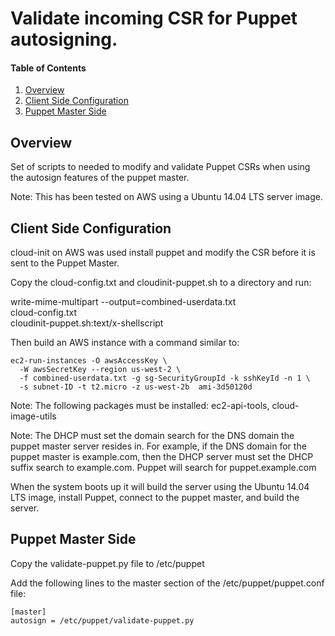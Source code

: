 # Validate incoming CSR for Puppet autosigning.

#### Table of Contents
1. [Overview](#overview)
2. [Client Side Configuration](#clientside)
3. [Puppet Master Side](#puppetmasterside)

## Overview

Set of scripts to needed to modify and validate Puppet CSRs when using 
the autosign features of the puppet master.

Note: This has been tested on AWS using a Ubuntu 14.04 LTS server image.


## Client Side Configuration

cloud-init on AWS was used install puppet and modify the CSR before it 
is sent to the Puppet Master. 

Copy the cloud-config.txt and cloudinit-puppet.sh to a directory and run:

  write-mime-multipart --output=combined-userdata.txt \
    cloud-config.txt \
    cloudinit-puppet.sh:text/x-shellscript


Then build an AWS instance with a command similar to:

    ec2-run-instances -O awsAccessKey \
      -W awsSecretKey --region us-west-2 \
      -f combined-userdata.txt -g sg-SecurityGroupId -k sshKeyId -n 1 \
      -s subnet-ID -t t2.micro -z us-west-2b  ami-3d50120d


Note: The following packages must be installed: ec2-api-tools, 
cloud-image-utils

Note: The DHCP must set the domain search for the DNS domain the puppet master
server resides in.  For example, if the DNS domain for the puppet master is 
example.com, then the DHCP server must set the DHCP suffix search to 
example.com.   Puppet will search for puppet.example.com


When the system boots up it will build the server using the Ubuntu 14.04 LTS
image, install Puppet, connect to the puppet master, and build the server.


## Puppet Master Side

Copy the validate-puppet.py file to /etc/puppet

Add the following lines to the master section of the /etc/puppet/puppet.conf 
file:

    [master]
    autosign = /etc/puppet/validate-puppet.py


